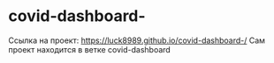 # covid-dashboard-
Ссылка на проект: https://luck8989.github.io/covid-dashboard-/
Сам проект находится в ветке covid-dashboard
